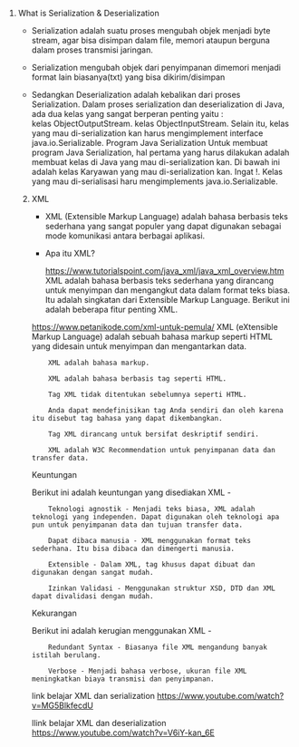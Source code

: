  1. What is Serialization & Deserialization
 
    - Serialization adalah suatu proses mengubah objek menjadi byte stream, 
      agar bisa disimpan dalam file, memori ataupun berguna dalam proses transmisi jaringan.
    - Serialization mengubah objek dari penyimpanan dimemori menjadi format lain biasanya(txt) yang bisa dikirim/disimpan
      
    - Sedangkan Deserialization adalah kebalikan dari proses Serialization.
      Dalam proses serialization dan deserialization di Java, ada dua kelas yang sangat berperan penting yaitu :     
         kelas ObjectOutputStream.
         kelas ObjectInputStream.
     Selain itu, kelas yang mau di-serialization kan harus mengimplement interface java.io.Serializable.
     Program Java Serialization
     Untuk membuat program Java Serialization, hal pertama yang harus dilakukan adalah membuat kelas di Java yang mau di-serialization kan.
     Di bawah ini adalah kelas Karyawan yang mau di-serialization kan.
     Ingat !. Kelas yang mau di-serialisasi haru mengimplements java.io.Serializable.
     
    2. XML
        - XML (Extensible Markup Language) adalah bahasa berbasis teks sederhana
         yang sangat populer yang dapat digunakan sebagai mode komunikasi antara berbagai aplikasi.
         
        - Apa itu XML?
          
          https://www.tutorialspoint.com/java_xml/java_xml_overview.htm
          XML adalah bahasa berbasis teks sederhana yang dirancang untuk menyimpan dan mengangkut data dalam
          format teks biasa. Itu adalah singkatan dari Extensible Markup Language. Berikut ini adalah beberapa fitur penting XML.
          
         https://www.petanikode.com/xml-untuk-pemula/
         XML (eXtensible Markup Language) adalah sebuah bahasa markup seperti HTML yang didesain untuk menyimpan dan mengantarkan data.

               XML adalah bahasa markup.
          
               XML adalah bahasa berbasis tag seperti HTML.
          
               Tag XML tidak ditentukan sebelumnya seperti HTML.
          
               Anda dapat mendefinisikan tag Anda sendiri dan oleh karena itu disebut tag bahasa yang dapat dikembangkan.
          
               Tag XML dirancang untuk bersifat deskriptif sendiri.
          
               XML adalah W3C Recommendation untuk penyimpanan data dan transfer data.
               
          Keuntungan
          
          Berikut ini adalah keuntungan yang disediakan XML -
          
               Teknologi agnostik - Menjadi teks biasa, XML adalah teknologi yang independen. Dapat digunakan oleh teknologi apa pun untuk penyimpanan data dan tujuan transfer data.
          
               Dapat dibaca manusia - XML menggunakan format teks sederhana. Itu bisa dibaca dan dimengerti manusia.
          
               Extensible - Dalam XML, tag khusus dapat dibuat dan digunakan dengan sangat mudah.
          
               Izinkan Validasi - Menggunakan struktur XSD, DTD dan XML dapat divalidasi dengan mudah.
          
          Kekurangan
          
          Berikut ini adalah kerugian menggunakan XML -
            
               Redundant Syntax - Biasanya file XML mengandung banyak istilah berulang.
          
               Verbose - Menjadi bahasa verbose, ukuran file XML meningkatkan biaya transmisi dan penyimpanan.
        
        link belajar XML dan serialization 
        https://www.youtube.com/watch?v=MG5BlkfecdU
        
        llink belajar XML dan deserialization
        https://www.youtube.com/watch?v=V6iY-kan_6E